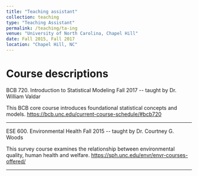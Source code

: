 ```yaml
---
title: "Teaching assistant"
collection: teaching
type: "Teaching Assistant"
permalink: /teaching/ta-ing
venue: "University of North Carolina, Chapel Hill"
date: Fall 2015, Fall 2017
location: "Chapel Hill, NC"
---
```

Course descriptions
======
BCB 720. Introduction to Statistical Modeling
Fall 2017 -- taught by Dr. William Valdar

This BCB core course introduces foundational statistical concepts and models.
https://bcb.unc.edu/current-course-schedule/#bcb720

-------------

ESE 600. Environmental Health
Fall 2015 -- taught by Dr. Courtney G. Woods

This survey course examines the relationship between environmental quality, human health and welfare.
https://sph.unc.edu/envr/envr-courses-offered/

-------------
